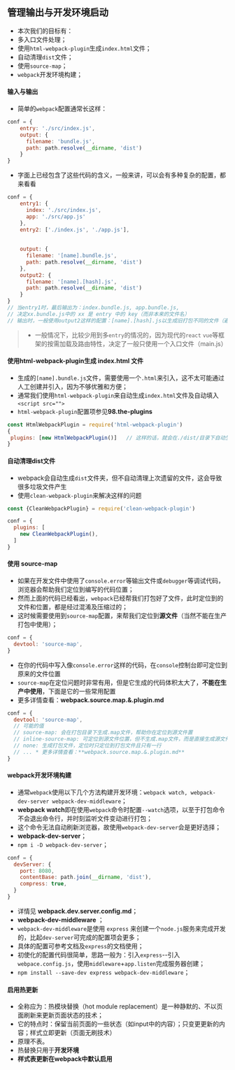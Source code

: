 ## 管理输出与开发环境启动

* 本次我们的目标有：
* 多入口文件处理；
* 使用`html-webpack-plugin`生成`index.html`文件；
* 自动清理`dist`文件；
* 使用`source-map`；
* `webpack`开发环境构建；


#### 输入与输出

* 简单的`webpack`配置通常长这样：

```js
conf = {
    entry: './src/index.js',
    output: {
      filename: 'bundle.js',
      path: path.resolve(__dirname, 'dist')
    }
}
```

* 字面上已经包含了这些代码的含义，一般来讲，可以会有多种复杂的配置，都来看看

```js
conf = {
    entry1: {
      index: './src/index.js',
      app: './src/app.js'
    },
    entry2: ['./index.js', './app.js'],
    
    
    output: {
      filename: '[name].bundle.js',
      path: path.resolve(__dirname, 'dist')
    },
    output2: {
      filename: '[name].[hash].js', 
      path: path.resolve(__dirname, 'dist')
    }
}
// 当entry1时，最后输出为：index.bundle.js, app.bundle.js, 
// 决定xx.bundle.js中的 xx 是 entry 中的 key（而非本来的文件名）
// 输出时，一般使用output2这样的配置：[name].[hash].js以生成旧打包不同的文件（避免缓存问题发生）
```

> * 一般情况下，比较少用到多`entry`的情况的，因为现代的`react` `vue`等框架的按需加载及路由特性，决定了一般只使用一个入口文件（main.js）



#### 使用html-webpack-plugin生成 index.html 文件

* 生成的`[name].bundle.js`文件，需要使用一个`.html`来引入，这不太可能通过人工创建并引入，因为不够优雅和方便；
* 通常我们使用`html-webpack-plugin`来自动生成`index.html`文件及自动填入`<script src="">`
* `html-webpack-plugin`配置项参见**98.the-plugins**

```js
const HtmlWebpackPlugin = require('html-webpack-plugin')
{
 plugins: [new HtmlWebpackPlugin()]   // 这样的话，就会在./dist/目录下自动生成index.html文件并引入[name].bundle.js文件
}
```


#### 自动清理dist文件

* webpack会自动生成`dist`文件夹，但不自动清理上次遗留的文件，这会导致很多垃圾文件产生
* 使用`clean-webpack-plugin`来解决这样的问题

```js
const {CleanWebpackPlugin} = require('clean-webpack-plugin')

conf = {
  plugins: [
    new CleanWebpackPlugin(),
  ]
}
```


#### 使用 source-map

* 如果在开发文件中使用了`console.error`等输出文件或`debugger`等调试代码，浏览器会帮助我们定位到编写的代码位置；
* 然而上面的代码已经看出，`webpack`已经帮我们打包好了文件，此时定位到的文件和位置，都是经过混淆及压缩过的；
* 这时候需要使用到`source-map`配置，来帮我们定位到**源文件**（当然不能在生产打包中使用）；

```js
conf = {
  devtool: 'source-map',
}
```

* 在你的代码中写入像`console.error`这样的代码，在`console`控制台即可定位到原来的文件位置
* `source-map`在定位问题时非常有用，但是它生成的代码体积太大了，**不能在生产中使用**，下面是它的一些常用配置
* 更多详情查看：**webpack.source.map.&.plugin.md**

```js
conf = {
  devtool: 'source-map',
  // 可能的值
  // source-map: 会在打包目录下生成.map文件，帮助你在定位到源文件置
  // inline-source-map: 可定位到源文件位置，但不生成.map文件，而是直接生成源文件一样的打包文件，
  // none: 生成打包文件，定位时只定位到打包文件且只有一行
  // ... * 更多详情查看：**webpack.source.map.&.plugin.md**
}
```


#### webpack开发环境构建

* 通常`webpack`使用以下几个方法构建开发环境：`webpack watch, webpack-dev-server webpack-dev-middleware`；
* **webpack watch**即在使用`webpack`命令时配置`--watch`选项，以至于打包命令不会退出命令行，并时刻监听文件变动进行打包；
* 这个命令无法自动刷新浏览器，故使用`webpack-dev-server`会是更好选择；
* **webpack-dev-server**；
* `npm i -D webpack-dev-server`；

```js
conf = {
  devServer: {
    port: 8080,
    contentBase: path.join(__dirname, 'dist'),
    compress: true,
  }
}
```

* 详情见 **webpack.dev.server.config.md**；
* **webpack-dev-middleware** ；
* `webpack-dev-middleware`是使用 `express` 来创建一个`node.js`服务来完成开发的，比起`dev-server`可完成的配置项会更多；
* 具体的配置可参考文档及`express`的文档使用；
* 初使化的配置代码很简单，思路一般为：引入`express`--引入`webpace.config.js`，使用`middleware`+`app.listen`完成服务器创建；
* `npm install --save-dev express webpack-dev-middleware`；


#### 启用热更新

* 全称应为：热模块替换（hot module replacement）是一种静默的、不以页面刷新来更新页面状态的技术；
* 它的特点时：保留当前页面的一些状态（如input中的内容）；只变更更新的内容；样式立即更新（页面无刷技术）
* 原理不表。
* 热替换只用于**开发环境**
* **样式表更新在webpack中默认启用**

```js

```
